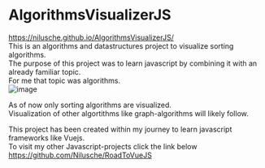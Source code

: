 # AlgorithmsVisualizerJS
https://nilusche.github.io/AlgorithmsVisualizerJS/ <br>
This is an algorithms and datastructures project to visualize sorting algorithms. <br>
The purpose of this project was to learn javascript by combining it with an already familiar topic. <br>
For me that topic was algorithms. <br>
![image](https://user-images.githubusercontent.com/73897941/155042789-f71aae34-356f-401d-87c6-d7be65e4ab8f.png)

As of now only sorting algorithms are visualized.<br>
Visualization of other algortithms like graph-algorithms will likely follow. <br>

This project has been created within my journey to learn javascript frameworks like Vuejs. <br>
To visit my other Javascript-projects click the link below <br>
https://github.com/Nilusche/RoadToVueJS
